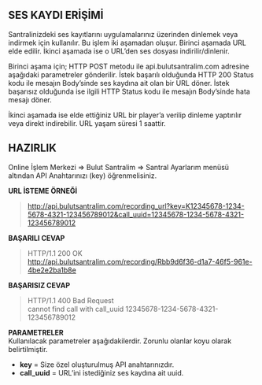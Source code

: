 **SES KAYDI ERİŞİMİ**
----
Santralinizdeki ses kayıtlarını uygulamalarınız üzerinden dinlemek veya indirmek için kullanılır. Bu işlem iki aşamadan oluşur.
Birinci aşamada URL elde edilir. İkinci aşamada ise o URL’den ses dosyası indirilir/dinlenir.

Birinci aşama için; HTTP POST metodu ile api.bulutsantralim.com adresine aşağıdaki parametreler gönderilir. 
İstek başarılı olduğunda HTTP 200 Status kodu ile mesajın Body’sinde ses kaydına ait olan bir URL döner.
İstek başarısız olduğunda ise ilgili HTTP Status kodu ile mesajın Body’sinde hata mesajı döner.

İkinci aşamada ise elde ettiğiniz URL bir player’a verilip dinleme yaptırılır veya direkt indirebilir. URL yaşam süresi 1 saattir.

**HAZIRLIK** <br/>
----
  Online İşlem Merkezi => Bulut Santralim => Santral Ayarlarım menüsü altından API Anahtarınızı (key) öğrenmelisiniz.
  
**URL İSTEME ÖRNEĞİ** <br/>

>http://api.bulutsantralim.com/recording_url?key=K12345678-1234-5678-4321-123456789012&call_uuid=12345678-1234-5678-4321-123456789012

**BAŞARILI CEVAP** <br/>

>HTTP/1.1 200 OK <br/>
>http://api.bulutsantralim.com/recording/Rbb9d6f36-d1a7-46f5-961e-4be2e2ba1b8e

**BAŞARISIZ CEVAP** <br/>

>HTTP/1.1 400 Bad Request <br/>
>cannot find call with call_uuid 12345678-1234-5678-4321-123456789012

**PARAMETRELER** <br/>
Kullanılacak parametreler aşağıdakilerdir. Zorunlu olanlar koyu olarak belirtilmiştir. <br/>

* **key** = Size özel oluşturulmuş API anahtarınızdır. <br/>
* **call_uuid** = URL’ini istediğiniz ses kaydına ait uuid.
